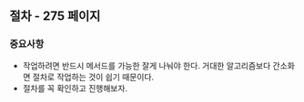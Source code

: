## 절차 - 275 페이지

### 중요사항

- 작업하려면 반드시 메서드를 가능한 잘게 나눠야 한다. 거대한 알고리즘보다 간소화면 절차로 작업하는 것이 쉽기 때문이다.
- 절차를 꼭 확인하고 진행해보자.
